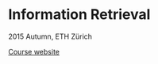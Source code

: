 # Information Retrieval

2015 Autumn, ETH Zürich

[Course website](http://www.da.inf.ethz.ch/teaching/2015/Information-Retrieval/)

